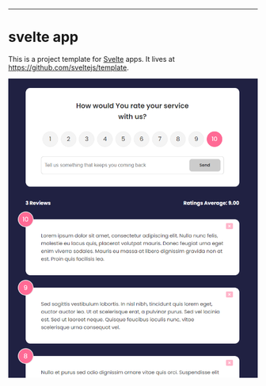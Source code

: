 

---

# svelte app

This is a project template for [Svelte](https://svelte.dev) apps. It lives at https://github.com/sveltejs/template.

![screen view](https://github.com/Fyrrj/svelte-feedback-popup/blob/main/src/ss/screen.PNG?raw=true)
